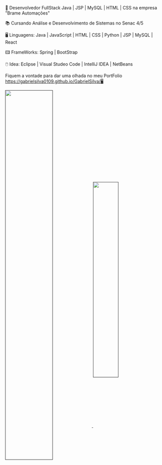 💾 Desenvolvedor FullStack Java | JSP | MySQL | HTML | CSS na empresa "Brame Automações"

📚 Cursando Análise e Desenvolvimento de Sistemas no Senac 4/5

🖥️ Linguagens: Java | JavaScript | HTML | CSS | Python | JSP | MySQL | React

🖽 FrameWorks: Spring | BootStrap

🖱️ Idea: Eclipse | Visual Studeo Code | IntelliJ IDEA | NetBeans

Fiquem a vontade para dar uma olhada no meu PortFolio
https://gabrielsilva0109.github.io/GabrielSilva/🖥
<div>
  <a href="">
  <img width=55% align="center"  src="https://github-readme-streak-stats.herokuapp.com?user=GabrielSilva0109&theme=radical&mode=weekly" />
  <img width="40%" align="center" src="https://github-readme-stats.vercel.app/api/top-langs/?username=GabrielSilva0109&show_icons=true&theme=radical&layout=compact" />

 </div>
</div>
